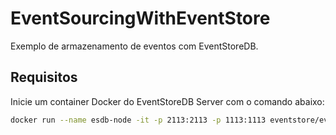# EventSourcingWithEventStore

Exemplo de armazenamento de eventos com EventStoreDB.

## Requisitos

Inicie um container Docker do EventStoreDB Server com o comando abaixo:
```bash
docker run --name esdb-node -it -p 2113:2113 -p 1113:1113 eventstore/eventstore:latest --insecure --run-projections=All --enable-atom-pub-over-http
```
